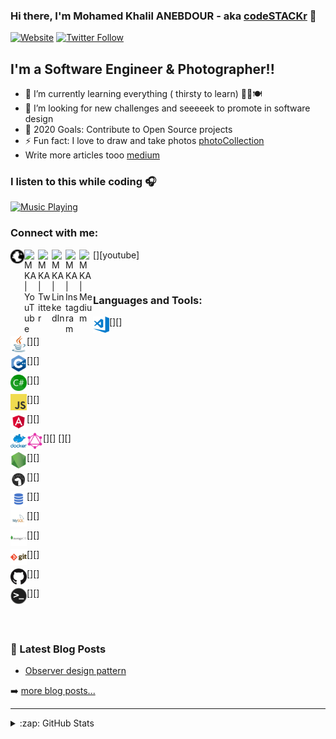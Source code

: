 ### Hi there, I'm Mohamed Khalil ANEBDOUR - aka [codeSTACKr][website] 👋

[![Website](https://img.shields.io/website?label=codeSTACKr.com&style=for-the-badge&url=https%3A%2F%2Fcodestackr.com)](https://opacanebdour.github.io/Portfolio/)
[![Twitter Follow](https://img.shields.io/twitter/follow/KhalilANEBDOUR?color=1DA1F2&logo=twitter&style=for-the-badge)](https://twitter.com/KhalilANEBDOUR)

## I'm a Software Engineer & Photographer!!

- 🌱 I’m currently learning everything ( thirsty to learn) 🤣🤤🍽️
- 👯 I’m looking for new challenges and seeeeek to promote in software design 
- 🥅 2020 Goals: Contribute to Open Source projects
- ⚡ Fun fact: I love to draw and take photos [photoCollection]
- Write more articles tooo [medium]

### I listen to this while coding 🎧

[<img src="https://www.youtube.com/watch?v=fnvVhvvEcSM" alt="Music Playing" width="350" />](https://www.youtube.com/)

### Connect with me:

[<img align="left" alt="kanebdour.com" width="22px" src="https://raw.githubusercontent.com/iconic/open-iconic/master/svg/globe.svg" />][website]
[<img align="left" alt="MKA | YouTube" width="22px" src="https://cdn.jsdelivr.net/npm/simple-icons@v3/icons/youtube.svg" />][youtube]
[<img align="left" alt="MKA | Twitter" width="22px" src="https://cdn.jsdelivr.net/npm/simple-icons@v3/icons/twitter.svg" />][twitter]
[<img align="left" alt="MKA | LinkedIn" width="22px" src="https://cdn.jsdelivr.net/npm/simple-icons@v3/icons/linkedin.svg" />][linkedin]
[<img align="left" alt="MKA | Instagram" width="22px" src="https://cdn.jsdelivr.net/npm/simple-icons@v3/icons/instagram.svg" />][instagram]
[<img align="left" alt="MKA | Medium" width="22px" src="https://cdn.jsdelivr.net/npm/simple-icons@v3/icons/medium.svg" />][medium]

<br />

### Languages and Tools:

[<img align="left" alt="Visual Studio Code" width="26px" src="https://raw.githubusercontent.com/github/explore/80688e429a7d4ef2fca1e82350fe8e3517d3494d/topics/visual-studio-code/visual-studio-code.png" />][]

[<img align="left" alt="java" width="26px" src="https://raw.githubusercontent.com/github/explore/80688e429a7d4ef2fca1e82350fe8e3517d3494d/topics/java/java.png" />][]

[<img align="left" alt="cpp" width="26px" src="https://raw.githubusercontent.com/github/explore/80688e429a7d4ef2fca1e82350fe8e3517d3494d/topics/cpp/cpp.png" />][]

[<img align="left" alt="csharp" width="26px" src="https://raw.githubusercontent.com/github/explore/80688e429a7d4ef2fca1e82350fe8e3517d3494d/topics/csharp/csharp.png" />][]

[<img align="left" alt="JavaScript" width="26px" src="https://raw.githubusercontent.com/github/explore/80688e429a7d4ef2fca1e82350fe8e3517d3494d/topics/javascript/javascript.png" />][]

[<img align="left" alt="angular" width="26px" src="https://raw.githubusercontent.com/github/explore/80688e429a7d4ef2fca1e82350fe8e3517d3494d/topics/angular/angular.png" />][]

[<img align="left" alt="docker" width="26px" src="https://raw.githubusercontent.com/github/explore/80688e429a7d4ef2fca1e82350fe8e3517d3494d/topics/docker/docker.png" />][]
[<img align="left" alt="GraphQL" width="26px" src="https://raw.githubusercontent.com/github/explore/80688e429a7d4ef2fca1e82350fe8e3517d3494d/topics/graphql/graphql.png" />][]

[<img align="left" alt="Node.js" width="26px" src="https://raw.githubusercontent.com/github/explore/80688e429a7d4ef2fca1e82350fe8e3517d3494d/topics/nodejs/nodejs.png" />][]

[<img align="left" alt="Deno" width="26px" src="https://raw.githubusercontent.com/github/explore/361e2821e2dea67711cde99c9c40ed357061cf27/topics/deno/deno.png" />][]

[<img align="left" alt="SQL" width="26px" src="https://raw.githubusercontent.com/github/explore/80688e429a7d4ef2fca1e82350fe8e3517d3494d/topics/sql/sql.png" />][]

[<img align="left" alt="MySQL" width="26px" src="https://raw.githubusercontent.com/github/explore/80688e429a7d4ef2fca1e82350fe8e3517d3494d/topics/mysql/mysql.png" />][]

[<img align="left" alt="MongoDB" width="26px" src="https://raw.githubusercontent.com/github/explore/80688e429a7d4ef2fca1e82350fe8e3517d3494d/topics/mongodb/mongodb.png" />][]

[<img align="left" alt="Git" width="26px" src="https://raw.githubusercontent.com/github/explore/80688e429a7d4ef2fca1e82350fe8e3517d3494d/topics/git/git.png" />][]

[<img align="left" alt="GitHub" width="26px" src="https://raw.githubusercontent.com/github/explore/78df643247d429f6cc873026c0622819ad797942/topics/github/github.png" />][]

[<img align="left" alt="Terminal" width="26px" src="https://raw.githubusercontent.com/github/explore/80688e429a7d4ef2fca1e82350fe8e3517d3494d/topics/terminal/terminal.png" />][]

<br />
<br />


### 📕 Latest Blog Posts

<!-- BLOG-POST-LIST:START -->
- [Observer design pattern](https://medium.com/@m.khalil.anebdour/observer-design-pattern-77d4053f0bfc)
<!-- BLOG-POST-LIST:END -->

➡️ [more blog posts...](https://medium.com/@m.khalil.anebdour)

---

<details>
  <summary>:zap: GitHub Stats</summary>

  <img align="left" alt="GitHub Stats" src="https://github-readme-stats.vercel.app/api?username=OpacAnebdour&count_private=true&show_icons=true" />

</details>

[website]: https://opacanebdour.github.io/Portfolio/
[medium]: https://medium.com/@m.khalil.anebdour
[photoCollection]: https://www.pexels.com/fr-fr/@khalil-anebdour
[twitter]: https://twitter.com/KhalilANEBDOUR
[instagram]: https://www.instagram.com/khalil.anebdour/
[linkedin]: https://www.linkedin.com/in/mohamed-khalil-anebdour/
